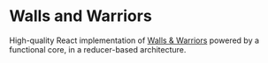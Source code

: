 # Walls and Warriors

High-quality React implementation of [Walls & Warriors](https://www.smartgames.eu/uk/one-player-games/walls-warriors) powered by a functional core, in a reducer-based architecture.
